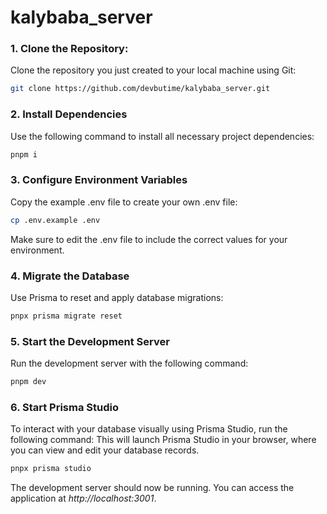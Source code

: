 # kalybaba_server

### 1. Clone the Repository:

Clone the repository you just created to your local machine using Git:

```bash
git clone https://github.com/devbutime/kalybaba_server.git
```

### 2. Install Dependencies

Use the following command to install all necessary project dependencies:

```bash
pnpm i
```

### 3. Configure Environment Variables

Copy the example .env file to create your own .env file:

```bash
cp .env.example .env
```

Make sure to edit the .env file to include the correct values for your environment.

### 4. Migrate the Database

Use Prisma to reset and apply database migrations:

```bash
pnpx prisma migrate reset
```

### 5. Start the Development Server

Run the development server with the following command:

```bash
pnpm dev
```

### 6. Start Prisma Studio

To interact with your database visually using Prisma Studio, run the following command:
This will launch Prisma Studio in your browser, where you can view and edit your database records.

```bash
pnpx prisma studio
```

The development server should now be running. You can access the application at _http://localhost:3001_.
